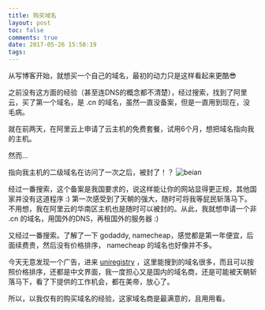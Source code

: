 ```yaml
---
title: 购买域名
layout: post
toc: false
comments: true
date: 2017-05-26 15:58:19
tags:
---
```

从写博客开始，就想买一个自己的域名，最初的动力只是这样看起来更酷😎

之前没有这方面的经验（甚至连DNS的概念都不清楚），经过搜索，找到了阿里云，买了第一个域名，是 .cn 的域名，虽然一直没备案，但是一直用到现在，没毛病。

就在前两天，在阿里云上申请了云主机的免费套餐，试用6个月，想把域名指向我的主机。

然而...

指向我主机的二级域名在访问了一次之后，被封了！？
![beian](beian.png)

经过一番搜索，这个备案是我国要求的，说这样能让你的网站显得更正规，其他国家并没有这道程序 :)
第一次感受到了天朝的强大，随时可将我等屁民斩落马下。不用想，我在阿里云的华南区主机也是随时可以被封的。从此，我就想申请一个非 .cn 的域名，用国外的DNS，再租国外的服务器 :)

又经过一番搜索。了解了一下 godaddy, namecheap，感觉都是第一年便宜，后面续费贵，然后没有价格排序， namecheap 的域名也好像并不多。

今天无意发现一个广告，进来 [uniregistry](https://uniregistry.com) ，这里能搜到的域名很多，而且可以按照价格排序，还都是中文界面，我一度担心又是国内的域名商，还是可能被天朝斩落马下，看了下提供的工作机会，都在美帝，放心了。

所以，以我仅有的购买域名的经验，这家域名商是最满意的，且用用看。
